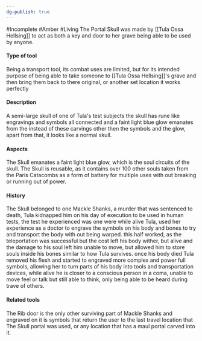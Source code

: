 ```yaml
---
dg-publish: true
---
```

#Incomplete #Amber #Living 
The Portal Skull was made by [[Tula Ossa Hellsing]] to act as both a key and door to her grave being able to be used by anyone. 
#### Type of tool
Being a transport tool, its combat uses are limited, but for its intended purpose of being able to take someone to [[Tula Ossa Hellsing]]'s grave and then bring them back to there original, or another set location it works perfectly
#### Description 
A semi-large skull of one of Tula's test subjects the skull has rune like engravings and symbols all connected and a faint light blue glow emanates from the instead of these carvings other then the symbols and the glow, apart from that, it looks like a normal skull.
#### Aspects 
The Skull emanates a faint light blue glow, which is the soul circuits of the skull. The Skull is reusable, as it contains over 100 other souls taken from the Paris Catacombs as a form of battery for multiple uses with out breaking or running out of power. 
#### History 
The Skull belonged to one Mackle Shanks, a murder that was sentenced to death, Tula kidnapped him on his day of execution to be used in human tests, the test he experienced was one were while alive Tula, used her experience as a doctor to engrave the symbols on his body and bones to try and transport the body with out being warped. this half worked, as the teleportation was successful but the cost left his body wither, but alive and the damage to his soul left him unable to move, but allowed him to store souls inside his bones similar to how Tula survives. once his body died Tula removed his flesh and started to engraved more complex and power full symbols, allowing her to turn parts of his body into tools and transportation devices, while alive he is closer to a conscious person in a coma, unable to move feel or talk but still able to think, only being able to be heard during trave of others.  
#### Related tools 
The Rib door is the only other surviving part of Mackle Shanks and engraved on it is symbols that return the user to the last travel location that The Skull portal was used, or any location that has a maul portal carved into it. 